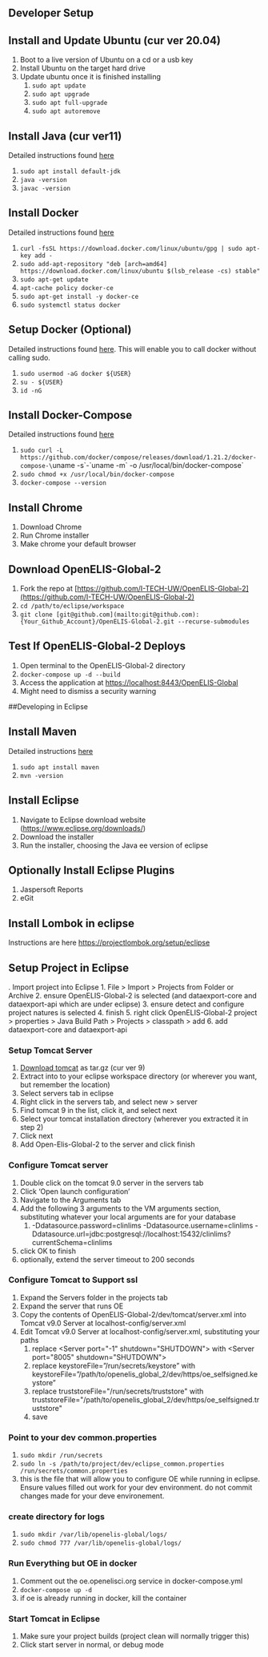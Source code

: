 

## Developer Setup


## Install and Update Ubuntu (cur ver 20.04)



1. Boot to a live version of Ubuntu on a cd or a usb key
2. Install Ubuntu on the target hard drive 
3. Update ubuntu once it is finished installing
    1. `sudo apt update`
    2. `sudo apt upgrade`
    3. `sudo apt full-upgrade`
    4. `sudo apt autoremove`


## Install Java (cur ver11)

Detailed instructions found [here](https://www.digitalocean.com/community/tutorials/how-to-install-java-with-apt-on-ubuntu-18-04)



1. `sudo apt install default-jdk`
2. `java -version`
3. `javac -version`


## Install Docker 

Detailed instructions found [here](https://www.digitalocean.com/community/tutorials/how-to-install-and-use-docker-on-ubuntu-16-04)



1. `curl -fsSL https://download.docker.com/linux/ubuntu/gpg | sudo apt-key add -`
2. `sudo add-apt-repository "deb [arch=amd64] https://download.docker.com/linux/ubuntu $(lsb_release -cs) stable"`
3. `sudo apt-get update`
4. `apt-cache policy docker-ce`
5. `sudo apt-get install -y docker-ce`
6. `sudo systemctl status docker`


## Setup Docker (Optional)

Detailed instructions found [here](https://www.digitalocean.com/community/tutorials/how-to-install-and-use-docker-on-ubuntu-16-04). This will enable you to call docker without calling sudo.



1. `sudo usermod -aG docker ${USER} `
2. `su - ${USER}`
3. `id -nG`


## Install Docker-Compose

Detailed instructions found [here](https://www.digitalocean.com/community/tutorials/how-to-install-docker-compose-on-ubuntu-18-04)



1. `sudo curl -L https://github.com/docker/compose/releases/download/1.21.2/docker-compose-\`uname -s\`-\`uname -m\` -o /usr/local/bin/docker-compose`
2. `sudo chmod +x /usr/local/bin/docker-compose`
3. `docker-compose --version`


## Install Chrome



1. Download Chrome
2. Run Chrome installer 
3. Make chrome your default browser


## Download OpenELIS-Global-2



1. Fork the repo at [https://github.com/I-TECH-UW/OpenELIS-Global-2](https://github.com/I-TECH-UW/OpenELIS-Global-2) 
2. `cd /path/to/eclipse/workspace`
3. `git clone [git@github.com](mailto:git@github.com):{Your_Github_Account}/OpenELIS-Global-2.git --recurse-submodules`



## Test If OpenELIS-Global-2 Deploys



1. Open terminal to the OpenELIS-Global-2 directory
2. `docker-compose up -d --build`
3. Access the application at [https://localhost:8443/OpenELIS-Global](https://localhost:8443/OpenELIS-Global)
4. Might need to dismiss a security warning


##Developing in Eclipse

## Install Maven

Detailed instructions [here](https://linuxize.com/post/how-to-install-apache-maven-on-ubuntu-18-04/)



1. `sudo apt install maven`
2. `mvn -version`


## Install Eclipse



1. Navigate to Eclipse download website (https://www.eclipse.org/downloads/)
2. Download the installer
3. Run the installer, choosing the Java ee version of eclipse


## Optionally Install Eclipse Plugins

1. Jaspersoft Reports
2. eGit    


## Install Lombok in eclipse

 Instructions are here https://projectlombok.org/setup/eclipse
 

## Setup Project in Eclipse

. Import project into Eclipse
    1. File > Import > Projects from Folder or Archive
    2. ensure OpenELIS-Global-2 is selected (and dataexport-core and dataexport-api which are under eclipse)
    3. ensure detect and configure project natures is selected
    4. finish
    5. right click OpenELIS-Global-2 project > properties > Java Build Path > Projects > classpath > add
    6. add dataexport-core and dataexport-api



### Setup Tomcat Server


1. [Download tomcat](https://tomcat.apache.org/download-90.cgi) as tar.gz (cur ver 9)
2. Extract into to your eclipse workspace directory (or wherever you want, but remember the location)
3. Select servers tab in eclipse
4. Right click in the servers tab, and select new > server
5. Find tomcat 9 in the list, click it, and select next
6. Select your tomcat installation directory (wherever you extracted it in step 2)
7. Click next
8. Add Open-Elis-Global-2 to the server and click finish


### Configure Tomcat server


1. Double click on the tomcat 9.0 server in the servers tab
2. Click ‘Open launch configuration’
3. Navigate to the Arguments tab
4. Add the following 3 arguments to the VM arguments section, substituting whatever your local arguments are for your database
    1. -Ddatasource.password=clinlims -Ddatasource.username=clinlims -Ddatasource.url=jdbc:postgresql://localhost:15432/clinlims?currentSchema=clinlims
5. click OK to finish
6. optionally, extend the server timeout to 200 seconds


### Configure Tomcat to Support ssl


1. Expand the Servers folder in the projects tab
2. Expand the server that runs OE
3. Copy the contents of OpenELIS-Global-2/dev/tomcat/server.xml into Tomcat v9.0 Server at localhost-config/server.xml
4. Edit Tomcat v9.0 Server at localhost-config/server.xml, substituting your paths
    1. replace &lt;Server port="-1" shutdown="SHUTDOWN"> with &lt;Server port="8005" shutdown="SHUTDOWN">
    2. replace keystoreFile=”/run/secrets/keystore” with keystoreFile=”/path/to/openelis_global_2/dev/https/oe_selfsigned.keystore”
    3. replace truststoreFile="/run/secrets/truststore" with truststoreFile="/path/to/openelis_global_2/dev/https/oe_selfsigned.truststore"
    4. save


### Point to your dev common.properties 


1. `sudo mkdir /run/secrets`
2. `sudo ln -s /path/to/project/dev/eclipse_common.properties /run/secrets/common.properties`
3. this is the file that will allow you to configure OE while running in eclipse. Ensure values filled out work for your dev environment. do not commit changes made for your deve environement.


### create directory for logs


1. `sudo mkdir /var/lib/openelis-global/logs/`
2. `sudo chmod 777 /var/lib/openelis-global/logs/`



### Run Everything but OE in docker


1. Comment out the oe.openelisci.org service in docker-compose.yml
2. `docker-compose up -d`
3. if oe is already running in docker, kill the container


### Start Tomcat in Eclipse


1. Make sure your project builds (project clean will normally trigger this)
2. Click start server in normal, or debug mode